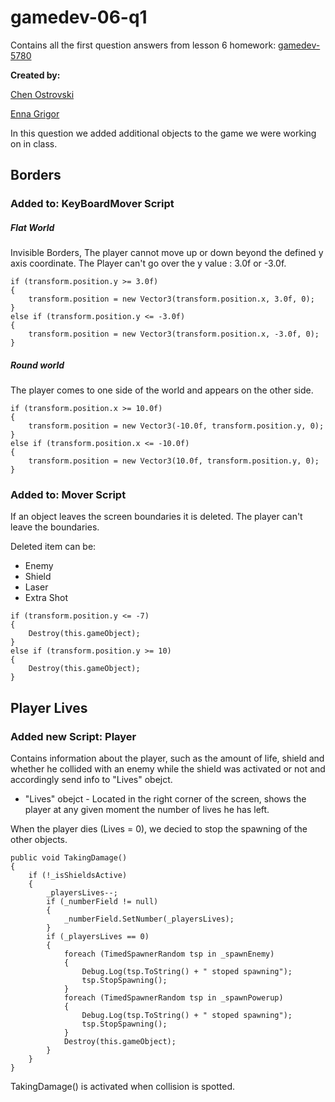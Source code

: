 # gamedev-06-q1
Contains all the first question answers from lesson 6 homework: [gamedev-5780](https://github.com/erelsgl-at-ariel/gamedev-5780)

**Created by:**

[Chen Ostrovski](https://github.com/ChenOst)

[Enna Grigor](https://github.com/ennagrigor)

In this question we added additional objects to the game we were working on in class.
## Borders
### Added to: KeyBoardMover Script 
##### Flat World
Invisible Borders, The player cannot move up or down beyond the defined y axis coordinate.
The Player can't go over the y value : 3.0f or -3.0f.

```
if (transform.position.y >= 3.0f)
{
    transform.position = new Vector3(transform.position.x, 3.0f, 0);
}
else if (transform.position.y <= -3.0f)
{
    transform.position = new Vector3(transform.position.x, -3.0f, 0);
}
```
##### Round world
The player comes to one side of the world and appears on the other side.

```
if (transform.position.x >= 10.0f)
{
    transform.position = new Vector3(-10.0f, transform.position.y, 0);
}
else if (transform.position.x <= -10.0f)
{
    transform.position = new Vector3(10.0f, transform.position.y, 0);
}
```
### Added to: Mover Script 
If an object leaves the screen boundaries it is deleted.
The player can't leave the boundaries.

Deleted item can be:
- Enemy
- Shield
- Laser
- Extra Shot

```
if (transform.position.y <= -7)
{
    Destroy(this.gameObject);
}
else if (transform.position.y >= 10)
{
    Destroy(this.gameObject);
}
```

## Player Lives
### Added new Script: Player
Contains information about the player,
such as the amount of life, shield and whether he collided 
with an enemy while the shield was activated or not and accordingly send info to "Lives" obejct.

- "Lives" obejct - Located in the right corner of the screen, shows the player at any
 given moment the number of lives he has left.
 
When the player dies (Lives = 0), we decied to stop the spawning of the other objects.

```
public void TakingDamage()
{
    if (!_isShieldsActive)
    {
        _playersLives--;
        if (_numberField != null)
        {
            _numberField.SetNumber(_playersLives);
        }
        if (_playersLives == 0)
        {
            foreach (TimedSpawnerRandom tsp in _spawnEnemy)
            {
                Debug.Log(tsp.ToString() + " stoped spawning");
                tsp.StopSpawning();
            }
            foreach (TimedSpawnerRandom tsp in _spawnPowerup)
            {
                Debug.Log(tsp.ToString() + " stoped spawning");
                tsp.StopSpawning();
            }
            Destroy(this.gameObject);
        }
    }
}
```
TakingDamage() is activated when collision is spotted.